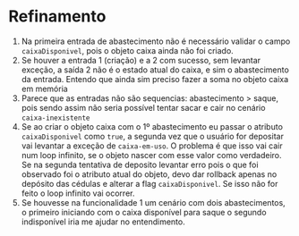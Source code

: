 # Refinamento


1. Na primeira entrada de abastecimento não é necessário validar o campo `caixaDisponivel`, pois o objeto caixa ainda não foi criado.
2. Se houver a entrada 1 (criação) e a 2 com sucesso, sem levantar exceção, a saída 2 não é o estado atual do caixa, e sim o abastecimento da entrada. Entendo que ainda sim preciso fazer a soma no objeto caixa em memória
3. Parece que as entradas não são sequencias: abastecimento > saque, pois sendo assim não seria possível tentar sacar e cair no cenário `caixa-inexistente`
4. Se ao criar o objeto caixa com o 1º abastecimento eu passar o atributo `caixaDisponivel` como `true`, a segunda vez que o usuário for depositar vai levantar a exceção de `caixa-em-uso`. O problema é que isso vai cair num loop infinito, se o objeto nascer com esse valor como verdadeiro. Se na segunda tentativa de deposito levantar erro pois o que foi observado foi o atributo atual do objeto, devo dar rollback apenas no depósito das cédulas e alterar a flag `caixaDisponivel`. Se isso não for feito o loop infinito vai ocorrer.
5. Se houvesse na funcionalidade 1 um cenário com dois abastecimentos, o primeiro iniciando com o caixa disponível para saque o segundo indisponível iria me ajudar no entendimento.
